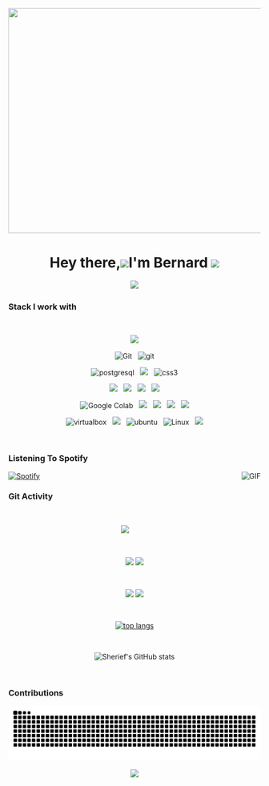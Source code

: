 <p align="center">
<img height=450 width=1080 src="https://github.com/MeGaTroNOO7/MeGaTroNOO7/blob/main/components/newdesti.gif">
</p>
<h1 align="center">Hey there,<img src="https://media0.giphy.com/media/CJ5bKVKLSQsrs3nJw2/giphy.gif?cid=ecf05e47364l6yzbqdzlp2k0hspl1dydxmkx2bzynhf75gg9&rid=giphy.gif&ct=s" width="50">I'm Bernard <img src="https://media4.giphy.com/media/2upjCjg1mWDypXxPw9/giphy.gif?cid=790b76115842c8205fb50fad2826acd5ed1736d898875675&rid=giphy.gif&ct=s" width="50"></h1>
<div align="center">  
  <a href="https://github.com/DenverCoder1/readme-typing-svg"><img src="https://readme-typing-svg.herokuapp.com?color=%2331EE32&center=true&width=500&lines=Full+Stack+Developer;Block+Chain+Enthusiast;Gamer;CTF+newbie;Leet+Coding;Visual+FX"></a>
</div>

### Stack I work with

  <br/>

<p  align="center">
<img src="https://camo.githubusercontent.com/202a58d250ff1d21ee70433e0070b55f8fed747f8883c1750742aa791b1ad871/68747470733a2f2f696d672e736869656c64732e696f2f62616467652f2d4769744875622d3035313232413f7374796c653d666c6174266c6f676f3d676974687562" height="25"/>  
  </p>
  
<p  align="center">
<img alt="Git" src="https://img.shields.io/badge/Git-F05032?style=for-the-badge&logo=git&logoColor=white">
  &nbsp;
<img src="https://img.shields.io/badge/gitlab-181717.svg?style=for-the-badge&logo=gitlab&logoColor=white" alt="git"/>

  </p>
  
  <p  align="center">
    
<img src="https://img.shields.io/badge/Tailwind_CSS-38B2AC?style=for-the-badge&logo=tailwind-css&logoColor=white" alt="postgresql" height="25"/>      
  &nbsp;
    
<img src="https://camo.githubusercontent.com/c8d13e1c596a6726b1da8475a9299fac133f95ef009083b48be01f975a44987e/68747470733a2f2f696d672e736869656c64732e696f2f62616467652f2d48544d4c2d3035313232413f7374796c653d666c6174266c6f676f3d48544d4c35" height="25"/>
  &nbsp;    
<img src="https://img.shields.io/badge/css-1572B6.svg?style=for-the-badge&logo=css3&logoColor=white" alt="css3" height="25"/>
 </p>

 <p  align="center">

  <img src="https://img.shields.io/badge/Java-ED8B00?style=for-the-badge&logo=java&logoColor=white" height="27">
&nbsp;
<img src="https://img.shields.io/badge/Python-3776AB?style=for-the-badge&logo=python&logoColor=white" height="27">
  &nbsp;
<img src="https://img.shields.io/badge/C-00599C?style=for-the-badge&logo=c&logoColor=white" height="27">
&nbsp;
  
<img src="https://img.shields.io/badge/JavaScript-323330?style=for-the-badge&logo=javascript&logoColor=F7DF1E" height="27">
</p>
<p align="center">
  <img alt="Google Colab" src="https://img.shields.io/badge/React-20232A?style=for-the-badge&logo=react&logoColor=61DAFB">
  &nbsp;
<img src="https://img.shields.io/badge/Express.js-000000?style=for-the-badge&logo=express&logoColor=white" height="25"/>
  &nbsp;
  
<img src="https://img.shields.io/badge/next.js-000000?style=for-the-badge&logo=nextdotjs&logoColor=white" height="25"/>
  &nbsp;

<img src="https://img.shields.io/badge/Vue.js-35495E?style=for-the-badge&logo=vuedotjs&logoColor=4FC08D" height="25">
  &nbsp;
  <img src="https://img.shields.io/badge/nuxt.js-00C58E?style=for-the-badge&logo=nuxtdotjs&logoColor=white" height="25">
</p>
  
<p align="center">
  

 <img src="https://img.shields.io/badge/Arch_Linux-1793D1?style=for-the-badge&logo=arch-linux&logoColor=white" alt="virtualbox"/>
    &nbsp;
 <img src="https://img.shields.io/badge/Windows-0078D6?style=for-the-badge&logo=windows&logoColor=white" height="25"/> 
    &nbsp; 
 <img src="https://img.shields.io/badge/VIM-%2311AB00.svg?&style=for-the-badge&logo=vim&logoColor=white" alt="ubuntu"/>
    &nbsp;
<img alt="Linux" src="https://img.shields.io/badge/Visual_Studio_Code-0078D4?style=for-the-badge&logo=visual%20studio%20code&logoColor=white">
      &nbsp;
<img src="https://img.shields.io/badge/Docker-2CA5E0?style=for-the-badge&logo=docker&logoColor=white" height="25"/>

</p>
  
</div>

<br/>

### Listening To Spotify
<img align="right" alt="GIF" height="120px" src="https://media1.giphy.com/media/cOfwtFobGCLJBU3DNn/giphy.gif?cid=ecf05e47kgy47ghmzz51zcm0k5u435h9lzecgvg87l66dueb&rid=giphy.gif&ct=s" />

[![Spotify](https://novatorem-omega-five.vercel.app/api/spotify)](https://open.spotify.com/user/t5mtydv1bg32vpbgmp2vdwi9l)

### Git Activity

<br/>

<div align="center">
  
![](https://github-profile-summary-cards.vercel.app/api/cards/profile-details?username=MeGaTroNOO7&theme=github_dark)
  
<br/>

![](https://github-profile-summary-cards.vercel.app/api/cards/most-commit-language?username=MeGaTroNOO7&theme=github_dark)
![](https://github-profile-summary-cards.vercel.app/api/cards/stats?username=MeGaTroNOO7&theme=github_dark)
  
<br/>

![](https://github-profile-summary-cards.vercel.app/api/cards/repos-per-language?username=MeGaTroNOO7&theme=github_dark)
![](https://github-profile-summary-cards.vercel.app/api/cards/productive-time?username=MeGaTroNOO7&theme=github_dark)
  
<br/>

[![top langs](https://github-readme-stats.vercel.app/api/top-langs/?username=MeGaTroNOO7&layout=compact&theme=radical)](https://github.com/anuraghazra/github-readme-stats)
  
<br/>

![Sherief's GitHub stats](https://github-readme-stats.vercel.app/api?username=MeGaTroNOO7&show_icons=true&theme=radical)
  
<br/>
  
</div>

### Contributions

<div align="center">


![snake gif](https://github.com/SuhailSherief/SuhailSherief/blob/output/github-contribution-grid-snake.svg)



![](https://komarev.com/ghpvc/?username=MeGaTroNOO7&style=for-the-badge)
</div>
